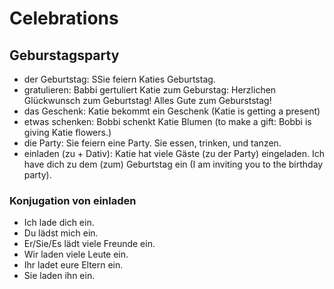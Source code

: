 # Celebrations

## Geburstagsparty

- der Geburtstag: SSie feiern Katies Geburtstag.
- gratulieren: Babbi gertuliert Katie zum Geburstag: Herzlichen Glückwunsch zum Geburtstag! Alles Gute zum Geburststag!
- das Geschenk: Katie bekommt ein Geschenk (Katie is getting a present)
- etwas schenken: Bobbi schenkt Katie Blumen (to make a gift: Bobbi is giving Katie flowers.)
- die Party: Sie feiern eine Party. Sie essen, trinken, und tanzen.
- einladen (zu + Dativ): Katie hat viele Gäste (zu der Party) eingeladen. Ich have dich zu dem (zum) Geburtstag ein (I am inviting you to the birthday party).

### Konjugation von einladen

-  Ich lade dich ein.
-  Du lädst mich ein.
-  Er/Sie/Es lädt viele Freunde ein.
-  Wir laden viele Leute ein.
-  Ihr ladet eure Eltern ein.
-  Sie laden ihn ein.
